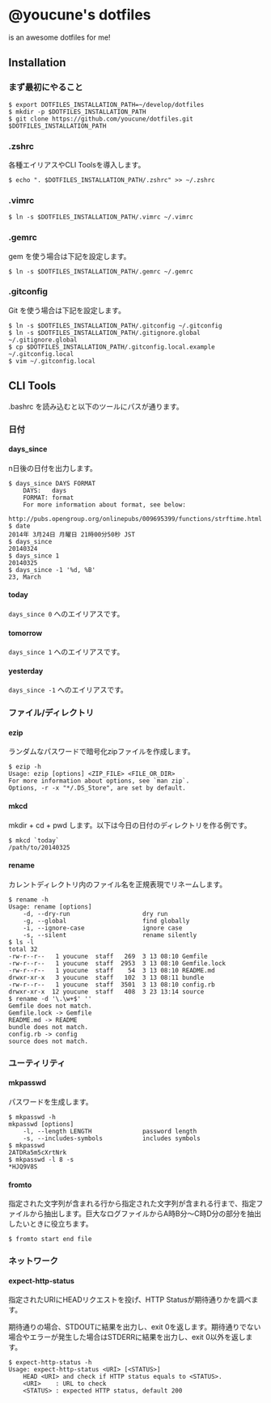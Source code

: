 # @youcune's dotfiles

is an awesome dotfiles for me!

## Installation

### まず最初にやること

```
$ export DOTFILES_INSTALLATION_PATH=~/develop/dotfiles
$ mkdir -p $DOTFILES_INSTALLATION_PATH
$ git clone https://github.com/youcune/dotfiles.git $DOTFILES_INSTALLATION_PATH
```

### .zshrc

各種エイリアスやCLI Toolsを導入します。

```
$ echo ". $DOTFILES_INSTALLATION_PATH/.zshrc" >> ~/.zshrc
```

### .vimrc

```
$ ln -s $DOTFILES_INSTALLATION_PATH/.vimrc ~/.vimrc
```

### .gemrc

gem を使う場合は下記を設定します。

```
$ ln -s $DOTFILES_INSTALLATION_PATH/.gemrc ~/.gemrc
```

### .gitconfig

Git を使う場合は下記を設定します。

```
$ ln -s $DOTFILES_INSTALLATION_PATH/.gitconfig ~/.gitconfig
$ ln -s $DOTFILES_INSTALLATION_PATH/.gitignore.global ~/.gitignore.global
$ cp $DOTFILES_INSTALLATION_PATH/.gitconfig.local.example ~/.gitconfig.local
$ vim ~/.gitconfig.local
```

## CLI Tools

.bashrc を読み込むと以下のツールにパスが通ります。

### 日付

#### days_since

n日後の日付を出力します。

```
$ days_since DAYS FORMAT
    DAYS:   days
    FORMAT: format
    For more information about format, see below:
    http://pubs.opengroup.org/onlinepubs/009695399/functions/strftime.html
$ date
2014年 3月24日 月曜日 21時00分50秒 JST
$ days_since
20140324
$ days_since 1
20140325
$ days_since -1 '%d, %B'
23, March
```

#### today

`days_since 0` へのエイリアスです。

#### tomorrow

`days_since 1` へのエイリアスです。

#### yesterday

`days_since -1` へのエイリアスです。

### ファイル/ディレクトリ

#### ezip

ランダムなパスワードで暗号化zipファイルを作成します。

```
$ ezip -h
Usage: ezip [options] <ZIP_FILE> <FILE_OR_DIR>
For more information about options, see `man zip`.
Options, -r -x "*/.DS_Store", are set by default.
```

#### mkcd

mkdir + cd + pwd します。以下は今日の日付のディレクトリを作る例です。

```
$ mkcd `today`
/path/to/20140325
```

#### rename

カレントディレクトリ内のファイル名を正規表現でリネームします。

```
$ rename -h
Usage: rename [options]
    -d, --dry-run                    dry run
    -g, --global                     find globally
    -i, --ignore-case                ignore case
    -s, --silent                     rename silently
$ ls -l
total 32
-rw-r--r--   1 youcune  staff   269  3 13 08:10 Gemfile
-rw-r--r--   1 youcune  staff  2953  3 13 08:10 Gemfile.lock
-rw-r--r--   1 youcune  staff    54  3 13 08:10 README.md
drwxr-xr-x   3 youcune  staff   102  3 13 08:11 bundle
-rw-r--r--   1 youcune  staff  3501  3 13 08:10 config.rb
drwxr-xr-x  12 youcune  staff   408  3 23 13:14 source
$ rename -d '\.\w+$' ''
Gemfile does not match.
Gemfile.lock -> Gemfile
README.md -> README
bundle does not match.
config.rb -> config
source does not match.
```

### ユーティリティ

#### mkpasswd

パスワードを生成します。

```
$ mkpasswd -h
mkpasswd [options]
    -l, --length LENGTH              password length
    -s, --includes-symbols           includes symbols
$ mkpasswd
2ATDRa5m5cXrtNrk
$ mkpasswd -l 8 -s
*HJQ9V8S
```

#### fromto

指定された文字列が含まれる行から指定された文字列が含まれる行まで、指定ファイルから抽出します。巨大なログファイルからA時B分～C時D分の部分を抽出したいときに役立ちます。

```
$ fromto start end file
```

### ネットワーク

#### expect-http-status

指定されたURIにHEADリクエストを投げ、HTTP Statusが期待通りかを調べます。

期待通りの場合、STDOUTに結果を出力し、exit 0を返します。期待通りでない場合やエラーが発生した場合はSTDERRに結果を出力し、exit 0以外を返します。

```
$ expect-http-status -h
Usage: expect-http-status <URI> [<STATUS>]
    HEAD <URI> and check if HTTP status equals to <STATUS>.
    <URI>    : URL to check
    <STATUS> : expected HTTP status, default 200
```

